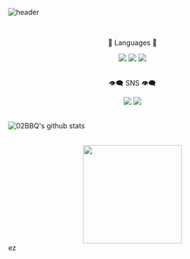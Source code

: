 
![header](https://capsule-render.vercel.app/api?type=Waving&color=4e63d6&height=200&section=header&text=BBQ_Github&fontSize=40&animation=fadeIn&fontColor=DDDDDD)

<br>
<div align=center>
	<p>💫 Languages 💫</p>
</div>
<div align="center">
	<img src="https://img.shields.io/badge/Lua-2C2D72?style=flat&logo=Lua&logoColor=white" />
	<img src="https://img.shields.io/badge/Python-3776AB?style=flat&logo=Python&logoColor=white" />
	<img src="https://img.shields.io/badge/C Sharp-239120?style=flat&logo=C Sharp&logoColor=white" />    
</div>
<br>
<div align=center>
	<p>👁‍🗨 SNS 👁‍🗨</p>
</div>
<div align="center">
	<img src="https://img.shields.io/twitter/url?label=Twitter&style=social&url=https%3A%2F%2Ftwitter.com%2FFakeSuho63" />
    <a href="https://discord.gg/yCNZhfjx72">
		<img src="https://img.shields.io/badge/Portfolio-5865F2?style=flat&logo=Discord&logoColor=white" />
	</a>
</div>
<br>

![02BBQ's github stats](https://github-readme-stats.vercel.app/api?username=02BBQ&show_icons=true)

<br>

<div align="center">
    <img src="https://pbs.twimg.com/profile_images/817059869459030017/FvDS0P8j_400x400.jpg" width = 200>
    
</div>
ez